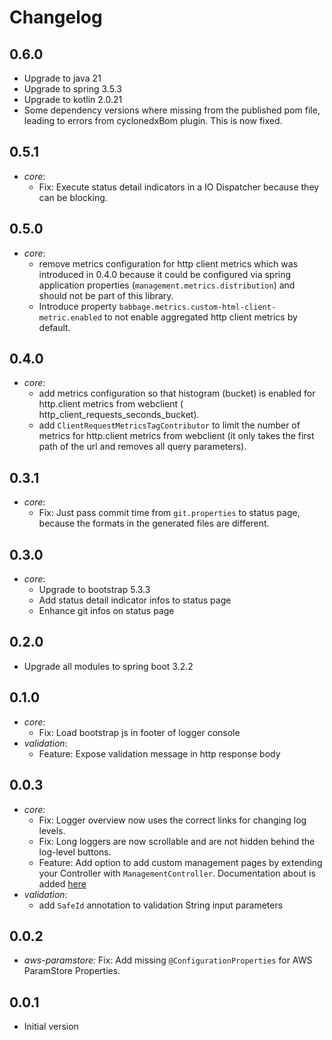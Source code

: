 # Changelog

## 0.6.0
* Upgrade to java 21
* Upgrade to spring 3.5.3
* Upgrade to kotlin 2.0.21
* Some dependency versions where missing from the published pom file, leading to errors from cyclonedxBom plugin. This is now fixed.

## 0.5.1
* _core_:
    * Fix: Execute status detail indicators in a IO Dispatcher because they can be blocking.

## 0.5.0

* _core_:
    * remove metrics configuration for http client metrics which was introduced in 0.4.0 because it could be configured
      via spring application properties (`management.metrics.distribution`) and should not be part of this library.
    * Introduce property `babbage.metrics.custom-html-client-metric.enabled` to not enable aggregated http client
      metrics by default. 

## 0.4.0

* _core_:
    * add metrics configuration so that histogram (bucket) is enabled for http.client metrics from webclient (
      http_client_requests_seconds_bucket).
    * add `ClientRequestMetricsTagContributor` to limit the number of metrics for http.client metrics from webclient (it
      only takes the first path of the url and removes all query parameters).

## 0.3.1

* _core_:
    * Fix: Just pass commit time from `git.properties` to status page, because the formats in the generated files are
      different.

## 0.3.0

* _core_:
    * Upgrade to bootstrap 5.3.3
    * Add status detail indicator infos to status page
    * Enhance git infos on status page

## 0.2.0

* Upgrade all modules to spring boot 3.2.2

## 0.1.0

* _core_:
    * Fix: Load bootstrap js in footer of logger console
* _validation_:
    * Feature: Expose validation message in http response body

## 0.0.3

* _core_:
    * Fix: Logger overview now uses the correct links for changing log levels.
    * Fix: Long loggers are now scrollable and are not hidden behind the log-level buttons.
    * Feature: Add option to add custom management pages by extending your Controller with `ManagementController`.
      Documentation about is added [here](core/README.md)
* _validation_:
    * add `SafeId` annotation to validation String input parameters

## 0.0.2

* _aws-paramstore:_ Fix: Add missing `@ConfigurationProperties` for AWS ParamStore Properties.

## 0.0.1

* Initial version